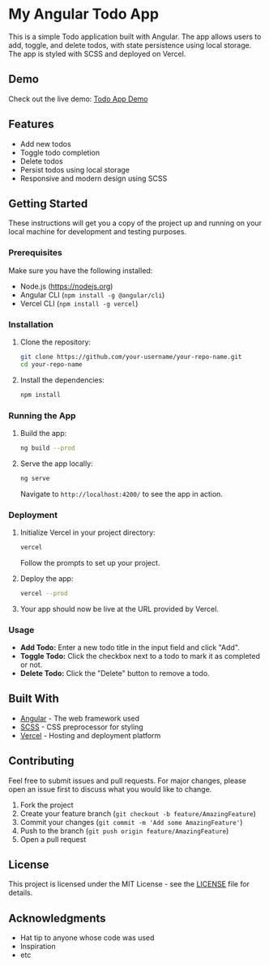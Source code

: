 # My Angular Todo App

This is a simple Todo application built with Angular. The app allows users to add, toggle, and delete todos, with state persistence using local storage. The app is styled with SCSS and deployed on Vercel.

## Demo

Check out the live demo: [Todo App Demo]([https://your-vercel-app-url.vercel.app]https://todo-signals-rn8a0ufam-naoryaels-projects.vercel.app)

## Features

- Add new todos
- Toggle todo completion
- Delete todos
- Persist todos using local storage
- Responsive and modern design using SCSS

## Getting Started

These instructions will get you a copy of the project up and running on your local machine for development and testing purposes.

### Prerequisites

Make sure you have the following installed:

- Node.js (https://nodejs.org)
- Angular CLI (`npm install -g @angular/cli`)
- Vercel CLI (`npm install -g vercel`)

### Installation

1. Clone the repository:

    ```bash
    git clone https://github.com/your-username/your-repo-name.git
    cd your-repo-name
    ```

2. Install the dependencies:

    ```bash
    npm install
    ```

### Running the App

1. Build the app:

    ```bash
    ng build --prod
    ```

2. Serve the app locally:

    ```bash
    ng serve
    ```

   Navigate to `http://localhost:4200/` to see the app in action.

### Deployment

1. Initialize Vercel in your project directory:

    ```bash
    vercel
    ```

   Follow the prompts to set up your project.

2. Deploy the app:

    ```bash
    vercel --prod
    ```

3. Your app should now be live at the URL provided by Vercel.

### Usage

- **Add Todo:** Enter a new todo title in the input field and click "Add".
- **Toggle Todo:** Click the checkbox next to a todo to mark it as completed or not.
- **Delete Todo:** Click the "Delete" button to remove a todo.

## Built With

- [Angular](https://angular.io/) - The web framework used
- [SCSS](https://sass-lang.com/) - CSS preprocessor for styling
- [Vercel](https://vercel.com/) - Hosting and deployment platform

## Contributing

Feel free to submit issues and pull requests. For major changes, please open an issue first to discuss what you would like to change.

1. Fork the project
2. Create your feature branch (`git checkout -b feature/AmazingFeature`)
3. Commit your changes (`git commit -m 'Add some AmazingFeature'`)
4. Push to the branch (`git push origin feature/AmazingFeature`)
5. Open a pull request

## License

This project is licensed under the MIT License - see the [LICENSE](LICENSE) file for details.

## Acknowledgments

- Hat tip to anyone whose code was used
- Inspiration
- etc

